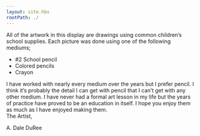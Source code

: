 ```yaml
---
layout: site.hbs
rootPath: ./
---
```


All of the artwork in this display are drawings using common children’s school supplies.  Each picture was done using one of the following mediums;

* #2 School pencil
* Colored pencils
* Crayon

I have worked with nearly every medium over the years but I prefer pencil.  I think it’s probably the detail I can get with pencil that I can’t get with any other medium.  I have never had a formal art lesson in my life but the years of practice have proved to be an education in itself.  I hope you enjoy them as much as I have enjoyed making them.  
						The Artist, 


A. Dale DuRee
